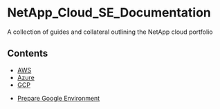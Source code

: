 # NetApp_Cloud_SE_Documentation
A collection of guides and collateral outlining the NetApp cloud portfolio

## Contents

* [AWS](/AWS)
* [Azure](/Azure)
* [GCP](/GCP)
 - [Prepare Google Environment](/GCP/Deploy_Commentor.md)
